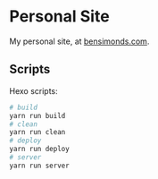 # Personal Site

My personal site, at [bensimonds.com](https://bensimonds.com).


## Scripts

Hexo scripts:

```bash
# build
yarn run build
# clean
yarn run clean
# deploy
yarn run deploy
# server
yarn run server
```